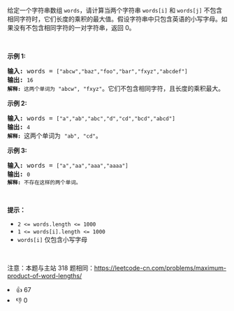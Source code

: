 <p>给定一个字符串数组&nbsp;<code>words</code>，请计算当两个字符串 <code>words[i]</code> 和 <code>words[j]</code> 不包含相同字符时，它们长度的乘积的最大值。假设字符串中只包含英语的小写字母。如果没有不包含相同字符的一对字符串，返回 0。</p>

<p>&nbsp;</p>

<p><strong>示例&nbsp;1:</strong></p>

<pre>
<strong>输入:</strong> words = <code>[&quot;abcw&quot;,&quot;baz&quot;,&quot;foo&quot;,&quot;bar&quot;,&quot;fxyz&quot;,&quot;abcdef&quot;]</code>
<strong>输出: </strong><code>16 
<strong>解释:</strong> 这两个单词为<strong> </strong></code><code>&quot;abcw&quot;, &quot;fxyz&quot;</code>。它们不包含相同字符，且长度的乘积最大。</pre>

<p><strong>示例 2:</strong></p>

<pre>
<strong>输入:</strong> words = <code>[&quot;a&quot;,&quot;ab&quot;,&quot;abc&quot;,&quot;d&quot;,&quot;cd&quot;,&quot;bcd&quot;,&quot;abcd&quot;]</code>
<strong>输出: </strong><code>4 
<strong>解释: </strong></code>这两个单词为 <code>&quot;ab&quot;, &quot;cd&quot;</code>。</pre>

<p><strong>示例 3:</strong></p>

<pre>
<strong>输入:</strong> words = <code>[&quot;a&quot;,&quot;aa&quot;,&quot;aaa&quot;,&quot;aaaa&quot;]</code>
<strong>输出: </strong><code>0 
<strong>解释: </strong>不存在这样的两个单词。</code>
</pre>

<p>&nbsp;</p>

<p><strong>提示：</strong></p>

<ul>
	<li><code>2 &lt;= words.length &lt;= 1000</code></li>
	<li><code>1 &lt;= words[i].length &lt;= 1000</code></li>
	<li><code>words[i]</code>&nbsp;仅包含小写字母</li>
</ul>

<p>&nbsp;</p>

<p><meta charset="UTF-8" />注意：本题与主站 318&nbsp;题相同：<a href="https://leetcode-cn.com/problems/maximum-product-of-word-lengths/">https://leetcode-cn.com/problems/maximum-product-of-word-lengths/</a></p>
<div><li>👍 67</li><li>👎 0</li></div>